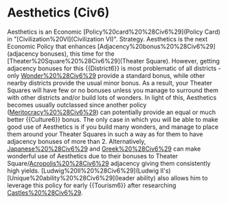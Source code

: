 # Aesthetics (Civ6)

Aesthetics is an Economic [Policy%20card%20%28Civ6%29](Policy Card) in "[Civilization%20VI](Civilization VI)".
Strategy.
Aesthetics is the next Economic Policy that enhances [Adjacency%20bonus%20%28Civ6%29](adjacency bonuses), this time for the [Theater%20Square%20%28Civ6%29](Theater Square). However, getting adjacency bonuses for this {{District6}} is most problematic of all districts - only [Wonder%20%28Civ6%29](wonders) provide a standard bonus, while other nearby districts provide the usual minor bonus. As a result, your Theater Squares will have few or no bonuses unless you manage to surround them with other districts and/or build lots of wonders.
In light of this, Aesthetics becomes usually outclassed since another policy ([Meritocracy%20%28Civ6%29](Meritocracy)) can potentially provide an equal or much better {{Culture6}} bonus. The only case in which you will be able to make good use of Aesthetics is if you build many wonders, and manage to place them around your Theater Squares in such a way as for them to have adjacency bonuses of more than 2.
Alternatively, [Japanese%20%28Civ6%29](Japan) and [Greek%20%28Civ6%29](Greece) can make wonderful use of Aesthetics due to their bonuses to Theater Square/[Acropolis%20%28Civ6%29](Acropolis) adjacency giving them consistently high yields. [Ludwig%20II%20%28Civ6%29](Ludwig II's) [Unique%20ability%20%28Civ6%29](leader ability) also allows him to leverage this policy for early {{Tourism6}} after researching [Castles%20%28Civ6%29](Castles).